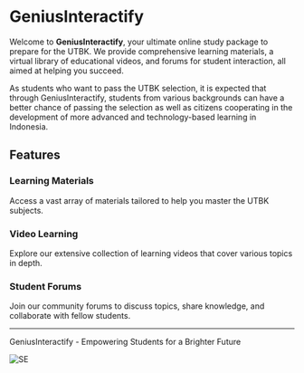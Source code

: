 # GeniusInteractify

Welcome to **GeniusInteractify**, your ultimate online study package to prepare for the UTBK. We provide comprehensive learning materials, a virtual library of educational videos, and forums for student interaction, all aimed at helping you succeed.

As students who want to pass the UTBK selection, it is expected that through GeniusInteractify, students from various backgrounds can have a better chance of passing the selection as well as citizens cooperating in the development of more advanced and technology-based learning in Indonesia.

## Features

### Learning Materials
Access a vast array of materials tailored to help you master the UTBK subjects.

### Video Learning
Explore our extensive collection of learning videos that cover various topics in depth.

### Student Forums
Join our community forums to discuss topics, share knowledge, and collaborate with fellow students.

---

GeniusInteractify - Empowering Students for a Brighter Future

![SE](https://github.com/Vinc103/AOL---Software-Engineering-GeniusInetractify/assets/170650075/d074e91b-5801-4276-b748-aeee7d2e01f7)
